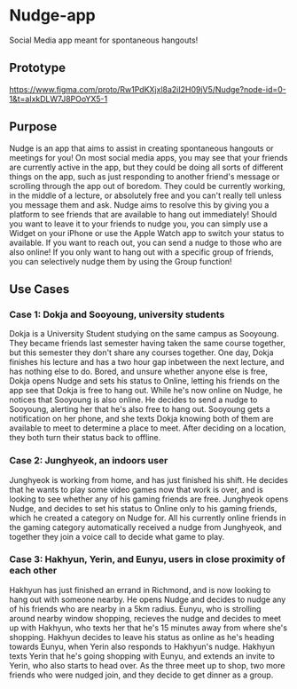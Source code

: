 # Nudge-app
Social Media app meant for spontaneous hangouts!

## Prototype
https://www.figma.com/proto/Rw1PdKXjxl8a2iI2H09jV5/Nudge?node-id=0-1&t=aIxkDLW7J8POoYX5-1

## Purpose
Nudge is an app that aims to assist in creating spontaneous hangouts or meetings for you! On most social media apps, you may see that your friends are currently active in the app, but they could be doing all sorts of different things on the app, such as just responding to another friend's message or scrolling through the app out of boredom. They could be currently working, in the middle of a lecture, or absolutely free and you can't really tell unless you message them and ask. Nudge aims to resolve this by giving you a platform to see friends that are available to hang out immediately! Should you want to leave it to your friends to nudge you, you can simply use a Widget on your iPhone or use the Apple Watch app to switch your status to available. If you want to reach out, you can send a nudge to those who are also online! If you only want to hang out with a specific group of friends, you can selectively nudge them by using the Group function!

## Use Cases
### Case 1: Dokja and Sooyoung, university students
Dokja is a University Student studying on the same campus as Sooyoung. They became friends last semester having taken the same course together, but this semester they don't share any courses together. One day, Dokja finishes his lecture and has a two hour gap inbetween the next lecture, and has nothing else to do. Bored, and unsure whether anyone else is free, Dokja opens Nudge and sets his status to Online, letting his friends on the app see that Dokja is free to hang out. While he's now online on Nudge, he notices that Sooyoung is also online. He decides to send a nudge to Sooyoung, alerting her that he's also free to hang out. Sooyoung gets a notification on her phone, and she texts Dokja knowing both of them are available to meet to determine a place to meet. After deciding on a location, they both turn their status back to offline.

### Case 2: Junghyeok, an indoors user
Junghyeok is working from home, and has just finished his shift. He decides that he wants to play some video games now that work is over, and is looking to see whether any of his gaming friends are free. Junghyeok opens Nudge, and decides to set his status to Online only to his gaming friends, which he created a category on Nudge for. All his currently online friends in the gaming category automatically received a nudge from Junghyeok, and together they join a voice call to decide what game to play.

### Case 3: Hakhyun, Yerin, and Eunyu, users in close proximity of each other
Hakhyun has just finished an errand in Richmond, and is now looking to hang out with someone nearby. He opens Nudge and decides to nudge any of his friends who are nearby in a 5km radius. Eunyu, who is strolling around nearby window shopping, recieves the nudge and decides to meet up with Hakhyun, who texts her that he's 15 minutes away from where she's shopping. Hakhyun decides to leave his status as online as he's heading towards Eunyu, when Yerin also responds to Hakhyun's nudge. Hakhyun texts Yerin that he's going shopping with Eunyu, and extends an invite to Yerin, who also starts to head over. As the three meet up to shop, two more friends who were nudged join, and they decide to get dinner as a group.
